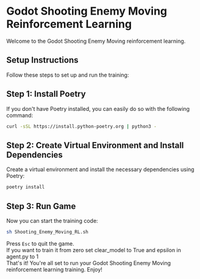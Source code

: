 # Godot Shooting Enemy Moving Reinforcement Learning

Welcome to the Godot Shooting Enemy Moving reinforcement learning.

## Setup Instructions
Follow these steps to set up and run the training:

## Step 1: Install Poetry
If you don't have Poetry installed, you can easily do so with the following command:
```bash
curl -sSL https://install.python-poetry.org | python3 -
```
## Step 2: Create Virtual Environment and Install Dependencies
Create a virtual environment and install the necessary dependencies using Poetry:
```bash
poetry install
```
## Step 3: Run Game
Now you can start the training code:
```bash
sh Shooting_Enemy_Moving_RL.sh
```
Press `Esc` to quit the game. \
If you want to train it from zero set clear_model to True and epsilon in agent.py to 1 \
That's it! You're all set to run your Godot Shooting Enemy Moving reinforcement learning training. Enjoy!
